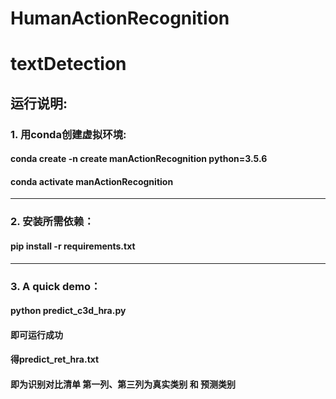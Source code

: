 # HumanActionRecognition
# textDetection
## 运行说明:
### 1. 用conda创建虚拟环境:
#### conda create -n create manActionRecognition python=3.5.6
#### conda activate manActionRecognition
***

### 2. 安装所需依赖：
#### pip install -r requirements.txt
***

### 3. A quick demo：
#### python predict_c3d_hra.py
#### 即可运行成功
#### 得predict_ret_hra.txt
#### 即为识别对比清单 第一列、第三列为真实类别 和 预测类别
 
